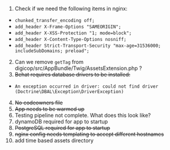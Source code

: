 1. Check if we need the following items in nginx:
  - `chunked_transfer_encoding off;`
  - `add_header X-Frame-Options "SAMEORIGIN";`
  - `add_header X-XSS-Protection "1; mode=block";`
  - `add_header X-Content-Type-Options nosniff;`
  - `add_header Strict-Transport-Security "max-age=31536000; includeSubDomains; preload";`
2. Can we remove `getTag` from digicop/src/AppBundle/Twig/AssetsExtension.php ?
3. ~~Behat requires database drivers to be installed:~~
  - `An exception occurred in driver: could not find driver (Doctrine\DBAL\Exception\DriverException)`
4. ~~No codeowners file~~
5. ~~App needs to be warmed up~~
6. Testing pipeline not complete. What does this look like?
7. dynamoDB required for app to startup
8. ~~PostgreSQL required for app to startup~~
9. ~~nginx config needs templating to accept different hostnames~~
10. add time based assets directory
